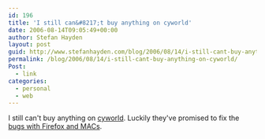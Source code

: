 ```yaml
---
id: 196
title: 'I still can&#8217;t buy anything on cyworld'
date: 2006-08-14T09:05:49+00:00
author: Stefan Hayden
layout: post
guid: http://www.stefanhayden.com/blog/2006/08/14/i-still-cant-buy-anything-on-cyworld/
permalink: /blog/2006/08/14/i-still-cant-buy-anything-on-cyworld/
Post:
  - link
categories:
  - personal
  - web
---
```

I still can't buy anything on <a href="http://us.cyworld.com/">cyworld</a>. Luckily they've promised to fix the <a href="http://us.cyworld.com/main/notice_view.php?postid=129&section_type=0">bugs with Firefox and MACs</a>.